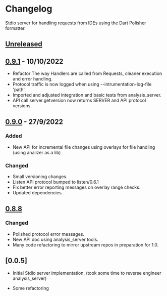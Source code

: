 # Changelog
Stdio server for handling requests from IDEs using the Dart Polisher formatter.

## [Unreleased]


## [0.9.1] - 10/10/2022
- Refactor The way Handlers are called from Requests, cleaner execution and error handling.
- Protocol traffic is now logged when using --intrumentation-log-file 'path'.
- Imported and adjusted integration and basic tests from analysis_server.
- API call server.getversion now returns SERVER and API protocol versions.

## [0.9.0] - 27/9/2022
### Added
- New API for incremental file changes using overlays for file handling (using analizer as a lib)
### Changed
- Small versioning changes.
- Listen API protocol bumped to listen/0.6.1
- Fix better error reporting messages on overlay range checks.
- Updated dependencies.

## [0.8.8]
### Changed
- Polished protocol error messages.
- New API doc using analysis_server tools.
- Many code refactoring to mirror upstream repos in preparation for 1.0.

## [0.0.5]
- Initial Stdio server implementation. (took some time to reverse engineer analysis_server)

- Some refactoring

[Unreleased]: https://github.com/xnfo-dart/formatter_server/compare/v0.9.1...HEAD
[0.9.1]: https://github.com/xnfo-dart/formatter_server/releases/tag/v0.9.1
[0.9.0]: https://github.com/xnfo-dart/formatter_server/releases/tag/v0.9.0
[0.8.8]: https://github.com/xnfo-dart/formatter_server/releases/tag/v0.8.8
